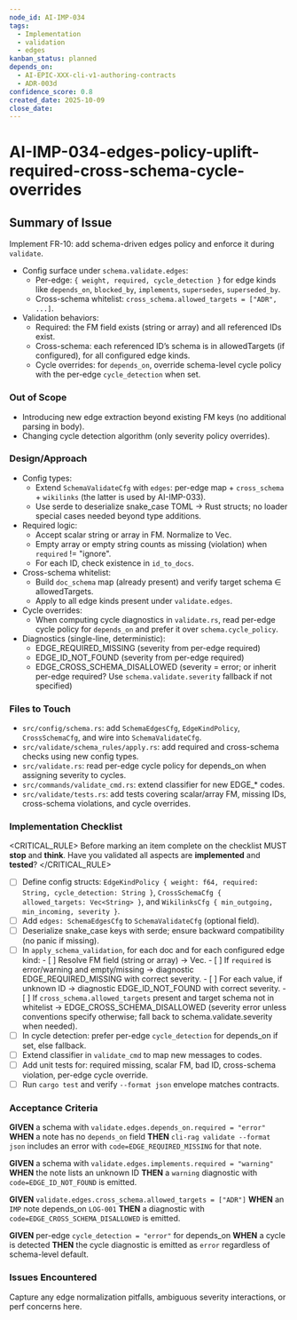 ```yaml
---
node_id: AI-IMP-034
tags:
  - Implementation
  - validation
  - edges
kanban_status: planned
depends_on:
  - AI-EPIC-XXX-cli-v1-authoring-contracts
  - ADR-003d
confidence_score: 0.8
created_date: 2025-10-09
close_date:
---
```


# AI-IMP-034-edges-policy-uplift-required-cross-schema-cycle-overrides

## Summary of Issue
Implement FR-10: add schema-driven edges policy and enforce it during `validate`.
- Config surface under `schema.validate.edges`:
  - Per-edge: `{ weight, required, cycle_detection }` for edge kinds like `depends_on`, `blocked_by`, `implements`, `supersedes`, `superseded_by`.
  - Cross-schema whitelist: `cross_schema.allowed_targets = ["ADR", ...]`.
- Validation behaviors:
  - Required: the FM field exists (string or array) and all referenced IDs exist.
  - Cross-schema: each referenced ID’s schema is in allowedTargets (if configured), for all configured edge kinds.
  - Cycle overrides: for `depends_on`, override schema-level cycle policy with the per-edge `cycle_detection` when set.

### Out of Scope
- Introducing new edge extraction beyond existing FM keys (no additional parsing in body).
- Changing cycle detection algorithm (only severity policy overrides).

### Design/Approach
- Config types:
  - Extend `SchemaValidateCfg` with `edges`: per-edge map + `cross_schema` + `wikilinks` (the latter is used by AI-IMP-033).
  - Use serde to deserialize snake_case TOML → Rust structs; no loader special cases needed beyond type additions.
- Required logic:
  - Accept scalar string or array in FM. Normalize to Vec<String>.
  - Empty array or empty string counts as missing (violation) when `required` != "ignore".
  - For each ID, check existence in `id_to_docs`.
- Cross-schema whitelist:
  - Build `doc_schema` map (already present) and verify target schema ∈ allowedTargets.
  - Apply to all edge kinds present under `validate.edges`.
- Cycle overrides:
  - When computing cycle diagnostics in `validate.rs`, read per-edge cycle policy for `depends_on` and prefer it over `schema.cycle_policy`.
- Diagnostics (single-line, deterministic):
  - EDGE_REQUIRED_MISSING (severity from per-edge required)
  - EDGE_ID_NOT_FOUND (severity from per-edge required)
  - EDGE_CROSS_SCHEMA_DISALLOWED (severity = error; or inherit per-edge required? Use `schema.validate.severity` fallback if not specified)

### Files to Touch
- `src/config/schema.rs`: add `SchemaEdgesCfg`, `EdgeKindPolicy`, `CrossSchemaCfg`, and wire into `SchemaValidateCfg`.
- `src/validate/schema_rules/apply.rs`: add required and cross-schema checks using new config types.
- `src/validate.rs`: read per-edge cycle policy for depends_on when assigning severity to cycles.
- `src/commands/validate_cmd.rs`: extend classifier for new EDGE_* codes.
- `src/validate/tests.rs`: add tests covering scalar/array FM, missing IDs, cross-schema violations, and cycle overrides.

### Implementation Checklist

<CRITICAL_RULE>
Before marking an item complete on the checklist MUST **stop** and **think**. Have you validated all aspects are **implemented** and **tested**? 
</CRITICAL_RULE>

- [ ] Define config structs: `EdgeKindPolicy { weight: f64, required: String, cycle_detection: String }`, `CrossSchemaCfg { allowed_targets: Vec<String> }`, and `WikilinksCfg { min_outgoing, min_incoming, severity }`.
- [ ] Add `edges: SchemaEdgesCfg` to `SchemaValidateCfg` (optional field).
- [ ] Deserialize snake_case keys with serde; ensure backward compatibility (no panic if missing).
- [ ] In `apply_schema_validation`, for each doc and for each configured edge kind:
      - [ ] Resolve FM field (string or array) → Vec<String>.
      - [ ] If `required` is error/warning and empty/missing → diagnostic EDGE_REQUIRED_MISSING with correct severity.
      - [ ] For each value, if unknown ID → diagnostic EDGE_ID_NOT_FOUND with correct severity.
      - [ ] If `cross_schema.allowed_targets` present and target schema not in whitelist → EDGE_CROSS_SCHEMA_DISALLOWED (severity error unless conventions specify otherwise; fall back to schema.validate.severity when needed).
- [ ] In cycle detection: prefer per-edge `cycle_detection` for depends_on if set, else fallback.
- [ ] Extend classifier in `validate_cmd` to map new messages to codes.
- [ ] Add unit tests for: required missing, scalar FM, bad ID, cross-schema violation, per-edge cycle override.
- [ ] Run `cargo test` and verify `--format json` envelope matches contracts.

### Acceptance Criteria
**GIVEN** a schema with `validate.edges.depends_on.required = "error"`
**WHEN** a note has no `depends_on` field
**THEN** `cli-rag validate --format json` includes an error with `code=EDGE_REQUIRED_MISSING` for that note.

**GIVEN** a schema with `validate.edges.implements.required = "warning"`
**WHEN** the note lists an unknown ID
**THEN** a `warning` diagnostic with `code=EDGE_ID_NOT_FOUND` is emitted.

**GIVEN** `validate.edges.cross_schema.allowed_targets = ["ADR"]`
**WHEN** an `IMP` note depends_on `LOG-001`
**THEN** a diagnostic with `code=EDGE_CROSS_SCHEMA_DISALLOWED` is emitted.

**GIVEN** per-edge `cycle_detection = "error"` for depends_on
**WHEN** a cycle is detected
**THEN** the cycle diagnostic is emitted as `error` regardless of schema-level default.

### Issues Encountered
Capture any edge normalization pitfalls, ambiguous severity interactions, or perf concerns here.


